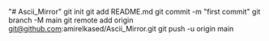 "# Ascii_Mirror"  git init git add README.md git commit -m "first commit" git branch -M main git remote add origin git@github.com:amirelkased/Ascii_Mirror.git git push -u origin main
